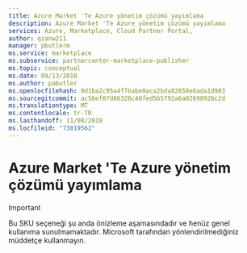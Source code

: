 ```yaml
---
title: Azure Market 'Te Azure yönetim çözümü yayımlama
description: Azure Market 'Te Azure yönetim çözümü yayımlama
services: Azure, Marketplace, Cloud Partner Portal,
author: qianw211
manager: pbutlerm
ms.service: marketplace
ms.subservice: partnercenter-marketplace-publisher
ms.topic: conceptual
ms.date: 09/13/2018
ms.author: pabutler
ms.openlocfilehash: 0d1ba2c95a4f7babe0aca2bda82658e8ada1d983
ms.sourcegitcommit: ac56ef07d86328c40fed5b5792a6a02698926c2d
ms.translationtype: MT
ms.contentlocale: tr-TR
ms.lasthandoff: 11/08/2019
ms.locfileid: "73819562"
---
```

<a name="publish-an-azure-management-solution-to-azure-marketplace"></a>Azure Market 'Te Azure yönetim çözümü yayımlama 
========================================================

> [!IMPORTANT]
> Bu SKU seçeneği şu anda önizleme aşamasındadır ve henüz genel kullanıma sunulmamaktadır. Microsoft tarafından yönlendirilmediğiniz müddetçe kullanmayın.
